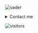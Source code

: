 ![vader](https://i.imgur.com/Fb20ySW.png)
<details><summary>Contact me</summary>
<p>
[🌐 Website](https://emirkabal.com)<br>
[📫 Mail](mailto:ekabal@datafex.com.tr)<br>
[🦜 Twitter](https://twitter.com/emirkabal)
</p>
</details>

![visitors](https://visitor-badge.laobi.icu/badge?page_id=emirkabal.emirkabal)
